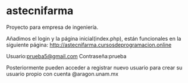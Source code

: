 # astecnifarma
Proyecto para empresa de ingeniería.

Añadimos el login y la página inicial(index.php), están funcionales en la siguiente página:
http://astecnifarma.cursosdeprogramacion.online

Usuario:prueba5@gmail.com 
Contraseña:prueba

Posteriormente pueden acceder a registrar nuevo usuario para crear su usuario propio con cuenta @aragon.unam.mx
